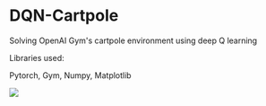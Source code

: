 # DQN-Cartpole

Solving OpenAI Gym's cartpole environment using deep Q learning

Libraries used:

Pytorch, Gym, Numpy, Matplotlib

<img src="https://www.gymlibrary.ml/_images/cart_pole.gif">
